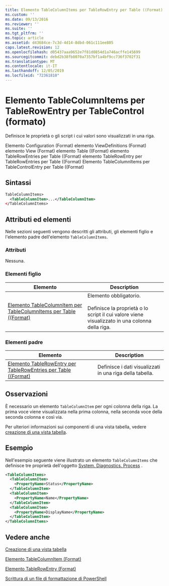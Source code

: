 ```yaml
---
title: Elemento TableColumnItems per TableRowEntry per Table ((Format) | Microsoft Docs
ms.custom: ''
ms.date: 09/13/2016
ms.reviewer: ''
ms.suite: ''
ms.tgt_pltfrm: ''
ms.topic: article
ms.assetid: d43684ce-7c3d-4d14-8dbd-061c111ee805
caps.latest.revision: 12
ms.openlocfilehash: d05437aaa9652e7f81d0854d1a746acffe145699
ms.sourcegitcommit: debd2b38fb8070a7357bf1a4bf9cc736f3702f31
ms.translationtype: MT
ms.contentlocale: it-IT
ms.lasthandoff: 12/05/2019
ms.locfileid: "72361810"
---
```

# <a name="tablecolumnitems-element-for-tablerowentry-for-tablecontrol-format"></a>Elemento TableColumnItems per TableRowEntry per TableControl (formato)

Definisce le proprietà o gli script i cui valori sono visualizzati in una riga.

Elemento Configuration (Format) elemento ViewDefinitions (Format) elemento View (Format) elemento Table ((Format) elemento TableRowEntries per Table ((Format) elemento TableRowEntry per TableRowEntries per Table ((Format) Elemento TableColumnItems per TableControlEntry per Table ((Format)

## <a name="syntax"></a>Sintassi

```xml
TableColumnItems>
  <TableColumnItem>...</TableColumnItem>
</TableColumnItems>
```

## <a name="attributes-and-elements"></a>Attributi ed elementi

Nelle sezioni seguenti vengono descritti gli attributi, gli elementi figlio e l'elemento padre dell'elemento `TableColumnItems`.

### <a name="attributes"></a>Attributi

Nessuna.

### <a name="child-elements"></a>Elementi figlio

|Elemento|Description|
|-------------|-----------------|
|[Elemento TableColumnItem per TableColumnItems per Table ((Format)](./tablecolumnitem-element-for-tablecolumnitems-for-tablecontrol-format.md)|Elemento obbligatorio.<br /><br /> Definisce la proprietà o lo script il cui valore viene visualizzato in una colonna della riga.|

### <a name="parent-elements"></a>Elementi padre

|Elemento|Description|
|-------------|-----------------|
|[Elemento TableRowEntry per TableRowEntries per Table ((Format)](./tablerowentry-element-for-tablerowentries-for-tablecontrol-format.md)|Definisce i dati visualizzati in una riga della tabella.|

## <a name="remarks"></a>Osservazioni

È necessario un elemento `TableColumnItem` per ogni colonna della riga. La prima voce viene visualizzata nella prima colonna, nella seconda voce della seconda colonna e così via.

Per ulteriori informazioni sui componenti di una vista tabella, vedere [creazione di una vista tabella](./creating-a-table-view.md).

## <a name="example"></a>Esempio

Nell'esempio seguente viene illustrato un elemento `TableColumnItems` che definisce tre proprietà dell'oggetto [System. Diagnostics. Process](/dotnet/api/System.Diagnostics.Process) .

```xml
<TableColumnItems>
  <TableColumnItem>
    <PropertyName>Status</PropertyName>
  </TableColumnItem>
  <TableColumnItem>
    <PropertyName>Name</PropertyName>
  </TableColumnItem>
  <TableColumnItem>
    <PropertyName>DisplayName</PropertyName>
  </TableColumnItem>
</TableColumnItems>

```

## <a name="see-also"></a>Vedere anche

[Creazione di una vista tabella](./creating-a-table-view.md)

[Elemento TableColumnItem (Format)](./tablecolumnitem-element-for-tablecolumnitems-for-tablecontrol-format.md)

[Elemento TableRowEntry (Format)](./tablerowentry-element-for-tablerowentries-for-tablecontrol-format.md)

[Scrittura di un file di formattazione di PowerShell](./writing-a-powershell-formatting-file.md)
